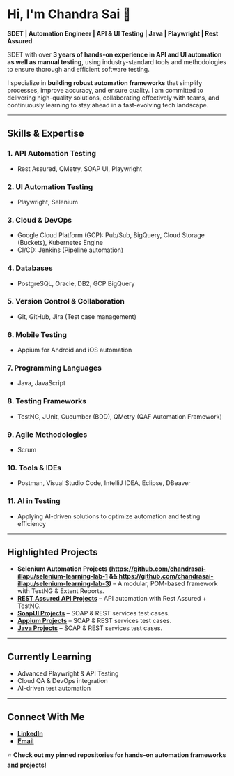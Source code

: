 # Hi, I'm Chandra Sai 👋  

**SDET | Automation Engineer | API & UI Testing | Java | Playwright | Rest Assured**  

SDET with over **3 years of hands-on experience in API and UI automation as well as manual testing**, using industry-standard tools and methodologies to ensure thorough and efficient software testing.

I specialize in **building robust automation frameworks** that simplify processes, improve accuracy, and ensure quality. I am committed to delivering high-quality solutions, collaborating effectively with teams, and continuously learning to stay ahead in a fast-evolving tech landscape.

---

## **Skills & Expertise**

### **1. API Automation Testing**
- Rest Assured, QMetry, SOAP UI, Playwright

### **2. UI Automation Testing**
- Playwright, Selenium

### **3. Cloud & DevOps**
- Google Cloud Platform (GCP): Pub/Sub, BigQuery, Cloud Storage (Buckets), Kubernetes Engine
- CI/CD: Jenkins (Pipeline automation)

### **4. Databases**
- PostgreSQL, Oracle, DB2, GCP BigQuery

### **5. Version Control & Collaboration**
- Git, GitHub, Jira (Test case management)

### **6. Mobile Testing**
- Appium for Android and iOS automation

### **7. Programming Languages**
- Java, JavaScript

### **8. Testing Frameworks**
- TestNG, JUnit, Cucumber (BDD), QMetry (QAF Automation Framework)

### **9. Agile Methodologies**
- Scrum

### **10. Tools & IDEs**
- Postman, Visual Studio Code, IntelliJ IDEA, Eclipse, DBeaver

### **11. AI in Testing**
- Applying AI-driven solutions to optimize automation and testing efficiency

---

## **Highlighted Projects**
- **Selenium Automation Projects (https://github.com/chandrasai-illapu/selenium-learning-lab-1 && https://github.com/chandrasai-illapu/selenium-learning-lab-3)** – A modular, POM-based framework with TestNG & Extent Reports.
- **[REST Assured API Projects](https://github.com/chandrasai-illapu/rest-assured-learning-lab)** – API automation with Rest Assured + TestNG.
- **[SoapUI Projects](https://github.com/chandrasai-illapu/soapui-learning-lab)** – SOAP & REST services test cases.
- **[Appium Projects](https://github.com/chandrasai-illapu/appium-learning-lab)** – SOAP & REST services test cases.
- **[Java Projects](https://github.com/chandrasai-illapu/java-learning-lab)** – SOAP & REST services test cases.

---

## **Currently Learning**
- Advanced Playwright & API Testing
- Cloud QA & DevOps integration
- AI-driven test automation

---

## **Connect With Me**
- **[LinkedIn](www.linkedin.com/in/illapuchandrasai)**  
- **[Email](mailto:illapuchandrasai@gmail.com)**  

⭐ **Check out my pinned repositories for hands-on automation frameworks and projects!**
